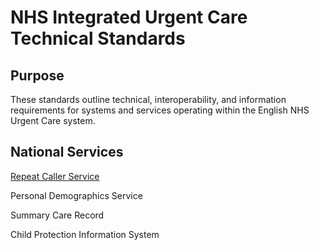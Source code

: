 # NHS Integrated Urgent Care Technical Standards



## Purpose

These standards outline technical, interoperability, and information requirements for systems and services operating within the English NHS Urgent Care system.



## National Services

[Repeat Caller Service](repeat_caller_service.md)

Personal Demographics Service

Summary Care Record

Child Protection Information System
